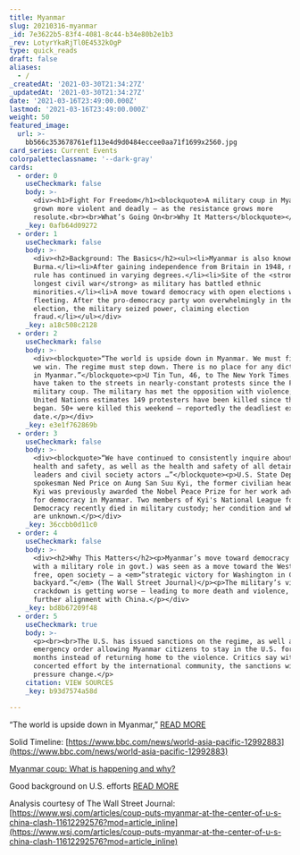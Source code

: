 ```yaml
---
title: Myanmar
slug: 20210316-myanmar
_id: 7e3622b5-83f4-4081-8c44-b34e80b2e1b3
_rev: LotyrYkaRjTl0E4532kOgP
type: quick_reads
draft: false
aliases:
  - /
_createdAt: '2021-03-30T21:34:27Z'
_updatedAt: '2021-03-30T21:34:27Z'
date: '2021-03-16T23:49:00.000Z'
lastmod: '2021-03-16T23:49:00.000Z'
weight: 50
featured_image:
  url: >-
    bb566c353678761ef113e4d9d0484eccee0aa71f1699x2560.jpg
card_series: Current Events
colorpaletteclassname: '--dark-gray'
cards:
  - order: 0
    useCheckmark: false
    body: >-
      <div><h1>Fight For Freedom</h1><blockquote>A military coup in Myanmar has
      grown more violent and deadly – as the resistance grows more
      resolute.<br><br>What’s Going On<br>Why It Matters</blockquote></div>
    _key: 0afb64d09272
  - order: 1
    useCheckmark: false
    body: >-
      <div><h2>Background: The Basics</h2><ul><li>Myanmar is also known as
      Burma.</li><li>After gaining independence from Britain in 1948, military
      rule has continued in varying degrees.</li><li>Site of the <strong>world’s
      longest civil war</strong> as military has battled ethnic
      minorities.</li><li>A move toward democracy with open elections was
      fleeting. After the pro-democracy party won overwhelmingly in the 2020
      election, the military seized power, claiming election
      fraud.</li></ul></div>
    _key: a18c508c2128
  - order: 2
    useCheckmark: false
    body: >-
      <div><blockquote>“The world is upside down in Myanmar. We must fight until
      we win. The regime must step down. There is no place for any dictator here
      in Myanmar.”</blockquote><p>U Tin Tun, 46, to The New York Times. Locals
      have taken to the streets in nearly-constant protests since the Feb. 1
      military coup. The military has met the opposition with violence; the
      United Nations estimates 149 protesters have been killed since the coup
      began. 50+ were killed this weekend – reportedly the deadliest exchange to
      date.</p></div>
    _key: e3e1f762869b
  - order: 3
    useCheckmark: false
    body: >-
      <div><blockquote>“We have continued to consistently inquire about her
      health and safety, as well as the health and safety of all detained
      leaders and civil society actors …”</blockquote><p>U.S. State Dept.
      spokesman Ned Price on Aung San Suu Kyi, the former civilian head of govt.
      Kyi was previously awarded the Nobel Peace Prize for her work advocating
      for democracy in Myanmar. Two members of Kyi's National League for
      Democracy recently died in military custody; her condition and whereabouts
      are unknown.</p></div>
    _key: 36ccbb0d11c0
  - order: 4
    useCheckmark: false
    body: >-
      <div><h2>Why This Matters</h2><p>Myanmar’s move toward democracy (even
      with a military role in govt.) was seen as a move toward the West and a
      free, open society – a <em>“strategic victory for Washington in China’s
      backyard.”</em> (The Wall Street Journal)</p><p>The military’s violent
      crackdown is getting worse – leading to more death and violence, *and*
      further alignment with China.</p></div>
    _key: bd8b67209f48
  - order: 5
    useCheckmark: true
    body: >-
      <p><br><br>The U.S. has issued sanctions on the regime, as well as an
      emergency order allowing Myanmar citizens to stay in the U.S. for up to 18
      months instead of returning home to the violence. Critics say without a
      concerted effort by the international community, the sanctions will not
      pressure change.</p>
    citation: VIEW SOURCES
    _key: b93d7574a58d

---
```

“The world is upside down in Myanmar,” [READ MORE](https://www.nytimes.com/2021/03/14/world/asia/myanmar-protests-killings.html)

Solid Timeline: [https://www.bbc.com/news/world-asia-pacific-12992883](https://www.bbc.com/news/world-asia-pacific-12992883)

[Myanmar coup: What is happening and why?](https://www.bbc.com/news/world-asia-55902070)

Good background on U.S. efforts [READ MORE](https://www.cnbc.com/2021/03/12/us-requests-contact-with-detained-myanmar-leader-aung-san-suu-kyi-.html)

Analysis courtesy of The Wall Street Journal: [https://www.wsj.com/articles/coup-puts-myanmar-at-the-center-of-u-s-china-clash-11612292576?mod=article_inline](https://www.wsj.com/articles/coup-puts-myanmar-at-the-center-of-u-s-china-clash-11612292576?mod=article_inline)